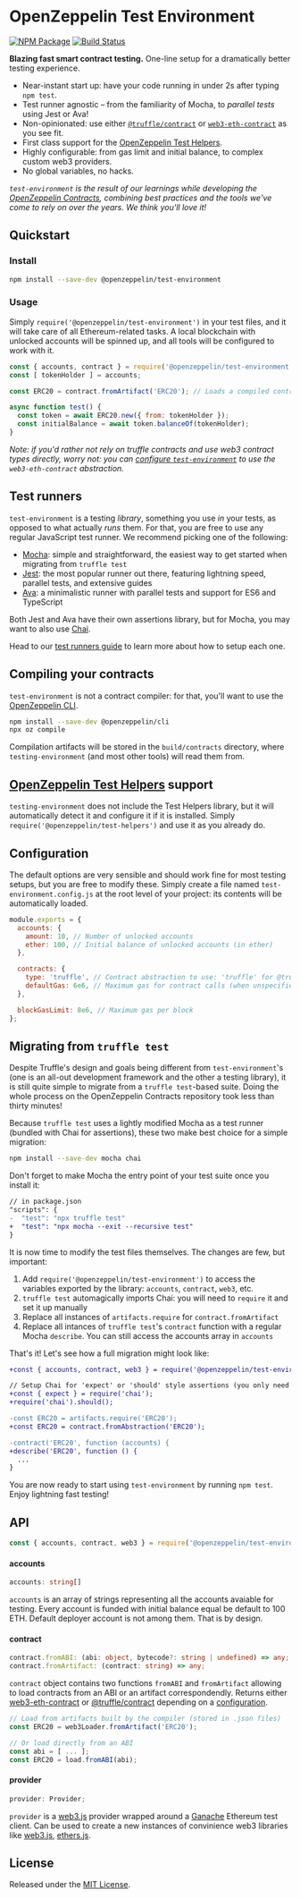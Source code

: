 # OpenZeppelin Test Environment

[![NPM Package](https://img.shields.io/npm/v/@openzeppelin/test-env.svg)](https://www.npmjs.org/package/@openzeppelin/test-env)
[![Build Status](https://circleci.com/gh/OpenZeppelin/openzeppelin-test-env.svg?style=shield)](https://circleci.com/gh/OpenZeppelin/openzeppelin-test-env)

**Blazing fast smart contract testing.** One-line setup for a dramatically better testing experience.

- Near-instant start up: have your code running in under 2s after typing `npm test`.
- Test runner agnostic – from the familiarity of Mocha, to _parallel tests_ using Jest or Ava!
- Non-opinionated: use either [`@truffle/contract`](https://www.npmjs.com/package/@truffle/contract) or [`web3-eth-contract`](https://web3js.readthedocs.io/en/v1.2.0/web3-eth-contract.html) as you see fit.
- First class support for the [OpenZeppelin Test Helpers](https://github.com/OpenZeppelin/openzeppelin-test-helpers).
- Highly configurable: from gas limit and initial balance, to complex custom web3 providers.
- No global variables, no hacks.

_`test-environment` is the result of our learnings while developing the [OpenZeppelin Contracts](https://github.com/OpenZeppelin/openzeppelin-contracts), combining best practices and the tools we've come to rely on over the years. We think you'll love it!_

## Quickstart

### Install

```bash
npm install --save-dev @openzeppelin/test-environment
```

### Usage

Simply `require('@openzeppelin/test-environment')` in your test files, and it will take care of all Ethereum-related tasks. A local blockchain with unlocked accounts will be spinned up, and all tools will be configured to work with it.

```javascript
const { accounts, contract } = require('@openzeppelin/test-environment');
const [ tokenHolder ] = accounts;

const ERC20 = contract.fromArtifact('ERC20'); // Loads a compiled contract

async function test() {
  const token = await ERC20.new({ from: tokenHolder });
  const initialBalance = await token.balanceOf(tokenHolder);
}
```

_Note: if you'd rather not rely on truffle contracts and use web3 contract types directly, worry not: you can [configure `test-environment`](#configuration) to use the `web3-eth-contract` abstraction._

## Test runners

`test-environment` is a testing _library_, something you use _in_ your tests, as opposed to what actually _runs_ them. For that, you are free to use any regular JavaScript test runner. We recommend picking one of the following:
 * [Mocha](https://mochajs.org/): simple and straightforward, the easiest way to get started when migrating from `truffle test`
 * [Jest](https://jestjs.io/): the most popular runner out there, featuring lightning speed, parallel tests, and extensive guides
 * [Ava](https://www.npmjs.com/package/ava/): a minimalistic runner with parallel tests and support for ES6 and TypeScript

Both Jest and Ava have their own assertions library, but for Mocha, you may want to also use [Chai](https://www.chaijs.com).

Head to our [test runners guide](docs/test-runners) to learn more about how to setup each one.

## Compiling your contracts

`test-environment` is not a contract compiler: for that, you'll want to use the [OpenZeppelin CLI](https://docs.openzeppelin.com/sdk/2.5/).

```bash
npm install --save-dev @openzeppelin/cli
npx oz compile
```

Compilation artifacts will be stored in the `build/contracts` directory, where `testing-environment` (and most other tools) will read them from.

## [OpenZeppelin Test Helpers](https://github.com/OpenZeppelin/openzeppelin-test-helpers) support

`testing-environment` does not include the Test Helpers library, but it will automatically detect it and configure it if it is installed. Simply `require('@openzeppelin/test-helpers')` and use it as you already do.

## Configuration

The default options are very sensible and should work fine for most testing setups, but you are free to modify these. Simply create a file named `test-environment.config.js` at the root level of your project: its contents will be automatically loaded.

```javascript
module.exports = {
  accounts: {
    amount: 10, // Number of unlocked accounts
    ether: 100, // Initial balance of unlocked accounts (in ether)
  },

  contracts: {
    type: 'truffle', // Contract abstraction to use: 'truffle' for @truffle/contract or 'web3' for web3-eth-contract
    defaultGas: 6e6, // Maximum gas for contract calls (when unspecified)
  },

  blockGasLimit: 8e6, // Maximum gas per block
};
```

## Migrating from `truffle test`

Despite Truffle's design and goals being different from `test-environment`'s (one is an all-out development framework and the other a testing library), it is still quite simple to migrate from a `truffle test`-based suite. Doing the whole process on the OpenZeppelin Contracts repository took less than thirty minutes!

Because `truffle test` uses a lightly modified Mocha as a test runner (bundled with Chai for assertions), these two make best choice for a simple migration:

```bash
npm install --save-dev mocha chai
```

Don't forget to make Mocha the entry point of your test suite once you install it:

```diff
// in package.json
"scripts": {
-  "test": "npx truffle test"
+  "test": "npx mocha --exit --recursive test"
}
```

It is now time to modify the test files themselves. The changes are few, but important:
 1. Add `require('@openzeppelin/test-environment')` to access the variables exported by the library: `accounts`, `contract`, `web3`, etc.
 1. `truffle test` automagically imports Chai: you will need to `require` it and set it up manually
 1. Replace all instances of `artifacts.require` for `contract.fromArtifact`
 1. Replace all intances of `truffle test`'s `contract` function with a regular Mocha `describe`. You can still access the accounts array in `accounts`

That's it! Let's see how a full migration might look like:

```diff
+const { accounts, contract, web3 } = require('@openzeppelin/test-environment');

// Setup Chai for 'expect' or 'should' style assertions (you only need one)
+const { expect } = require('chai');
+require('chai').should();

-const ERC20 = artifacts.require('ERC20');
+const ERC20 = contract.fromAbstraction('ERC20');

-contract('ERC20', function (accounts) {
+describe('ERC20', function () {
  ...
}
```

You are now ready to start using `test-environment` by running `npm test`. Enjoy lightning fast testing!

## API

```javascript
const { accounts, contract, web3 } = require('@openzeppelin/test-environment');
```

#### accounts

```typescript
accounts: string[]
```

`accounts` is an array of strings representing all the accounts avaiable for testing. Every account is funded with initial balance equal be default to 100 ETH. Default deployer account is not among them. That is by design.

#### contract

```typescript
contract.fromABI: (abi: object, bytecode?: string | undefined) => any;
contract.fromArtifact: (contract: string) => any;
```

`contract` object contains two functions `fromABI` and `fromArtifact` allowing to load contracts from an ABI or an artifact correspondendly. Returns either [web3-eth-contract](https://web3js.readthedocs.io/en/v1.2.0/web3-eth-contract.html) or [@truffle/contract](https://web3js.readthedocs.io/en/v1.2.0/web3-eth-contract.html) depending on a [configuration](#config).

```javascript
// Load from artifacts built by the compiler (stored in .json files)
const ERC20 = web3Loader.fromArtifact('ERC20');

// Or load directly from an ABI
const abi = [ ... ];
const ERC20 = load.fromABI(abi);
```

#### provider

```typescript
provider: Provider;
```

`provider` is a [web3.js](https://github.com/ethereum/web3.js/) provider wrapped around a [Ganache](https://github.com/trufflesuite/ganache-core) Ethereum test client. Can be used to create a new instances of convinience web3 libraries like [web3.js](<[web3.js](https://github.com/ethereum/web3.js/)>), [ethers.js](https://github.com/ethers-io/ethers.js/).

## License

Released under the [MIT License](LICENSE).
